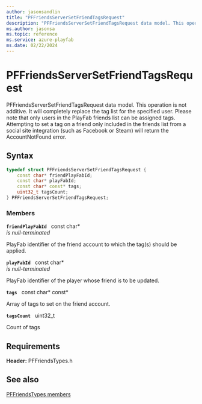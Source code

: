 ```yaml
---
author: jasonsandlin
title: "PFFriendsServerSetFriendTagsRequest"
description: "PFFriendsServerSetFriendTagsRequest data model. This operation is not additive. It will completely replace the tag list for the specified user. Please note that only users in the PlayFab friends list can be assigned tags. Attempting to set a tag on a friend only included in the friends list from a social site integration (such as Facebook or Steam) will return the AccountNotFound error."
ms.author: jasonsa
ms.topic: reference
ms.service: azure-playfab
ms.date: 02/22/2024
---
```


# PFFriendsServerSetFriendTagsRequest  

PFFriendsServerSetFriendTagsRequest data model. This operation is not additive. It will completely replace the tag list for the specified user. Please note that only users in the PlayFab friends list can be assigned tags. Attempting to set a tag on a friend only included in the friends list from a social site integration (such as Facebook or Steam) will return the AccountNotFound error.  

## Syntax  
  
```cpp
typedef struct PFFriendsServerSetFriendTagsRequest {  
    const char* friendPlayFabId;  
    const char* playFabId;  
    const char* const* tags;  
    uint32_t tagsCount;  
} PFFriendsServerSetFriendTagsRequest;  
```
  
### Members  
  
**`friendPlayFabId`** &nbsp; const char*  
*is null-terminated*  
  
PlayFab identifier of the friend account to which the tag(s) should be applied.
  
**`playFabId`** &nbsp; const char*  
*is null-terminated*  
  
PlayFab identifier of the player whose friend is to be updated.
  
**`tags`** &nbsp; const char* const*  
  
Array of tags to set on the friend account.
  
**`tagsCount`** &nbsp; uint32_t  
  
Count of tags
  
  
## Requirements  
  
**Header:** PFFriendsTypes.h
  
## See also  
[PFFriendsTypes members](../pffriendstypes_members.md)  

  
  
